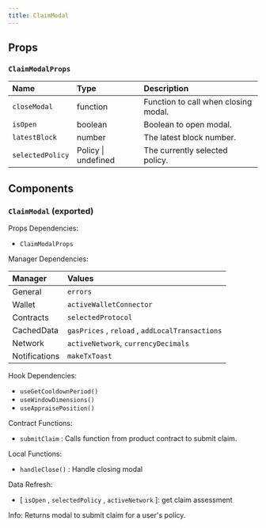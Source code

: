 ```yaml
---
title: ClaimModal
---
```


## Props

### `ClaimModalProps`

| Name | Type | Description                                                          |
| :--- | :--- | :------------------------------------------------------------------- |
| `closeModal` | function | Function to call when closing modal.
| `isOpen` | boolean | Boolean to open modal.
| `latestBlock` | number | The latest block number.
| `selectedPolicy` | Policy \| undefined | The currently selected policy.

## Components

### `ClaimModal` (exported)

Props Dependencies:

- `ClaimModalProps`

Manager Dependencies:

| Manager | Values                                                          |
| :--- | :------------------------------------------------------------------- |
| General | `errors`
| Wallet | `activeWalletConnector`
| Contracts | `selectedProtocol`
| CachedData | `gasPrices` , `reload` , `addLocalTransactions`
| Network | `activeNetwork`, `currencyDecimals`
| Notifications | `makeTxToast`

Hook Dependencies:

- `useGetCooldownPeriod()`
- `useWindowDimensions()`
- `useAppraisePosition()`

Contract Functions:

- `submitClaim` : Calls function from product contract to submit claim.

Local Functions:

- `handleClose()` : Handle closing modal

Data Refresh:

- [ `isOpen` , `selectedPolicy` , `activeNetwork` ]: get claim assessment

Info: Returns modal to submit claim for a user's policy.